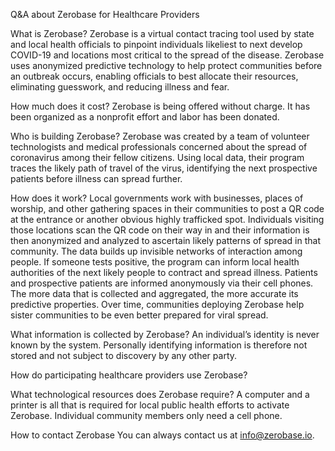 Q&A about Zerobase for Healthcare Providers

What is Zerobase?
Zerobase ​is a virtual contact tracing tool used by state and local health officials to pinpoint individuals likeliest to next develop COVID-19 and locations most critical to the spread of the disease. Zerobase uses anonymized predictive technology to help protect communities before an outbreak occurs, enabling officials to best allocate their resources, eliminating guesswork, and reducing illness and fear.   

How much does it cost?
Zerobase is being offered without charge. It has been organized as a nonprofit effort and labor has been donated.

Who is building Zerobase? 
Zerobase was created by a team of volunteer technologists and medical professionals concerned about the spread of coronavirus among their fellow citizens. Using local data, their program traces the likely path of travel of the virus, identifying the next prospective patients before illness can spread further.  

How does it work?
Local governments work with businesses, places of worship, and other gathering spaces in their communities to post a QR code at the entrance or another obvious highly trafficked spot. Individuals visiting those locations scan the QR code on their way in and their information is then anonymized and analyzed to ascertain likely patterns of spread in that community. The data builds up invisible networks of interaction among people. If someone tests positive, the program can inform local health authorities of the next likely people to contract and spread illness. Patients and prospective patients are informed anonymously via their cell phones. The more data that is collected and aggregated, the more accurate its predictive properties. Over time, communities deploying Zerobase help sister communities to be even better prepared for viral spread.

What information is collected by Zerobase?
An individual’s identity is never known by the system.  Personally identifying information is therefore not stored and not subject to discovery by any other party. 

How do participating healthcare providers use Zerobase?


What technological resources does Zerobase require?
A computer and a printer is all that is required for local public health efforts to activate Zerobase. Individual community members only need a cell phone. 

How to contact Zerobase
You can always contact us at info@zerobase.io.
